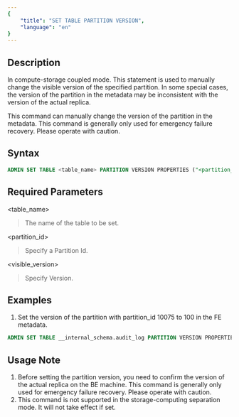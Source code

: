 ```yaml
---
{
    "title": "SET TABLE PARTITION VERSION",
    "language": "en"
}
---
```


## Description

In compute-storage coupled mode. This statement is used to manually change the visible version of the specified partition. In some special cases, the version of the partition in the metadata may be inconsistent with the version of the actual replica. 

This command can manually change the version of the partition in the metadata. This command is generally only used for emergency failure recovery. Please operate with caution.

## Syntax

```sql
ADMIN SET TABLE <table_name> PARTITION VERSION PROPERTIES ("<partition_id>" = "visible_version>");
```

## Required Parameters

<table_name>

> The name of the table to be set.

<partition_id>

> Specify a Partition Id.

<visible_version>

> Specify Version.

## Examples

1. Set the version of the partition with partition_id 10075 to 100 in the FE metadata.

  ```sql
  ADMIN SET TABLE __internal_schema.audit_log PARTITION VERSION PROPERTIES("partition_id" = "10075", "visible_version" = "100");
  ```
## Usage Note

1. Before setting the partition version, you need to confirm the version of the actual replica on the BE machine. This command is generally only used for emergency failure recovery. Please operate with caution.
2. This command is not supported in the storage-computing separation mode. It will not take effect if set.